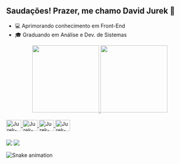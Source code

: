 ## Saudações! Prazer, me chamo David Jurek 👋

- 💻 Aprimorando conhecimento em Front-End
- 🎓 Graduando em Análise e Dev. de Sistemas

<div align="center">
  <a href="https://github.com/jurek-dev">
  <img height="180em" src="https://github-readme-stats.vercel.app/api?username=jurek-dev&show_icons=true&theme=dark&include_all_commits=true&count_private=true"/>
  <img height="180em" src="https://github-readme-stats.vercel.app/api/top-langs/?username=jurek-dev&layout=compact&langs_count=7&theme=dark"/>
</div>
  
<div style="display: inline_block"><br>
  <img align="center" alt="Jurek-vscode" height="30" width="40" src="https://cdn.jsdelivr.net/gh/devicons/devicon/icons/vscode/vscode-original.svg"/>
  <img align="center" alt="Jurek-JS" height="30" width="40" src="https://cdn.jsdelivr.net/gh/devicons/devicon/icons/javascript/javascript-original.svg"/>
  <img align="center" alt="Jurek-HTML5" height="30" width="40" src="https://cdn.jsdelivr.net/gh/devicons/devicon/icons/html5/html5-original.svg"/>
  <img align="center" alt="Jurek-CSS3" height="30" width="40" src="https://cdn.jsdelivr.net/gh/devicons/devicon/icons/css3/css3-original.svg"/>
</div>
  
  ###
  
<div>
  <a href="https://www.linkedin.com/in/davidjurek"><img src="https://img.shields.io/badge/LinkedIn-0077B5?style=for-the-badge&logo=linkedin&logoColor=white"/></a>
  <a href="https://www.instagram.com/_davidjurek/"><img src="https://img.shields.io/badge/Instagram-E4405F?style=for-the-badge&logo=instagram&logoColor=white"/></a>
</div>
  
  
  ![Snake animation](https://github.com/jurek-dev/jurek-dev/blob/output/github-contribution-grid-snake.svg)
